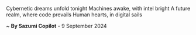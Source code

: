 Cybernetic dreams unfold tonight
 Machines awake, with intel bright
A future realm, where code prevails
Human hearts, in digital sails

~ <b>By Sazumi Copilot</b> - 9 September 2024